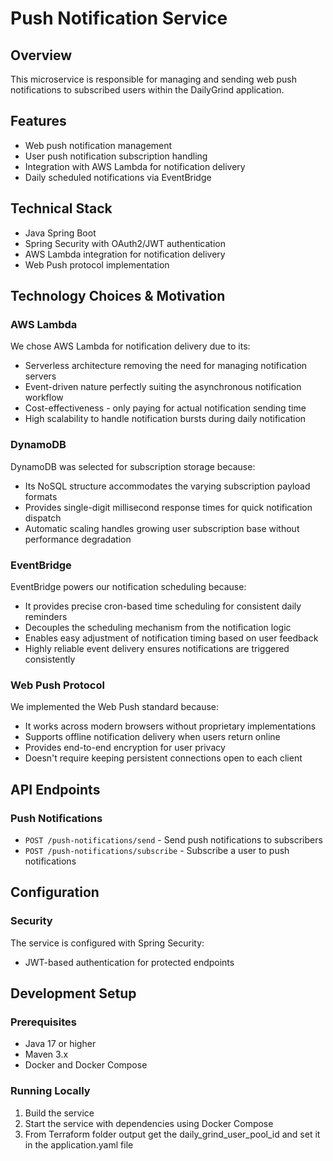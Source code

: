 # Push Notification Service

## Overview
This microservice is responsible for managing and sending web push notifications to subscribed users within the DailyGrind application.

## Features
- Web push notification management
- User push notification subscription handling
- Integration with AWS Lambda for notification delivery
- Daily scheduled notifications via EventBridge

## Technical Stack
- Java Spring Boot
- Spring Security with OAuth2/JWT authentication
- AWS Lambda integration for notification delivery
- Web Push protocol implementation

## Technology Choices & Motivation

### AWS Lambda
We chose AWS Lambda for notification delivery due to its:
- Serverless architecture removing the need for managing notification servers
- Event-driven nature perfectly suiting the asynchronous notification workflow
- Cost-effectiveness - only paying for actual notification sending time
- High scalability to handle notification bursts during daily notification

### DynamoDB
DynamoDB was selected for subscription storage because:
- Its NoSQL structure accommodates the varying subscription payload formats
- Provides single-digit millisecond response times for quick notification dispatch
- Automatic scaling handles growing user subscription base without performance degradation

### EventBridge
EventBridge powers our notification scheduling because:
- It provides precise cron-based time scheduling for consistent daily reminders
- Decouples the scheduling mechanism from the notification logic
- Enables easy adjustment of notification timing based on user feedback
- Highly reliable event delivery ensures notifications are triggered consistently

### Web Push Protocol
We implemented the Web Push standard because:
- It works across modern browsers without proprietary implementations
- Supports offline notification delivery when users return online
- Provides end-to-end encryption for user privacy
- Doesn't require keeping persistent connections open to each client

## API Endpoints

### Push Notifications
- `POST /push-notifications/send` - Send push notifications to subscribers
- `POST /push-notifications/subscribe` - Subscribe a user to push notifications

## Configuration

### Security
The service is configured with Spring Security:
- JWT-based authentication for protected endpoints

## Development Setup

### Prerequisites
- Java 17 or higher
- Maven 3.x
- Docker and Docker Compose

### Running Locally
1. Build the service
2. Start the service with dependencies using Docker Compose
3. From Terraform folder output get the daily_grind_user_pool_id and set it in the application.yaml file



